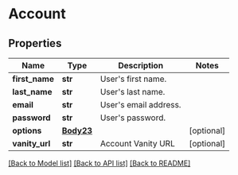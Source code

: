 # Account

## Properties
Name | Type | Description | Notes
------------ | ------------- | ------------- | -------------
**first_name** | **str** | User&#x27;s first name. | 
**last_name** | **str** | User&#x27;s last name. | 
**email** | **str** | User&#x27;s email address. | 
**password** | **str** | User&#x27;s password. | 
**options** | [**Body23**](Body23.md) |  | [optional] 
**vanity_url** | **str** | Account Vanity URL | [optional] 

[[Back to Model list]](../README.md#documentation-for-models) [[Back to API list]](../README.md#documentation-for-api-endpoints) [[Back to README]](../README.md)

